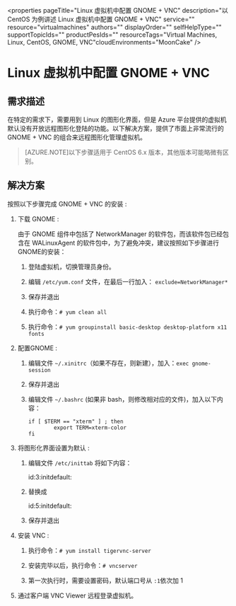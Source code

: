 <properties
	pageTitle="Linux 虚拟机中配置 GNOME + VNC"
	description="以 CentOS 为例讲述 Linux 虚拟机中配置 GNOME + VNC"
	service=""
	resource="virtualmachines"
	authors=""
	displayOrder=""
	selfHelpType=""
    supportTopicIds=""
    productPesIds=""
    resourceTags="Virtual Machines, Linux, CentOS, GNOME, VNC"​
    cloudEnvironments="MoonCake" />
<tags
	ms.service="virtual-machines-linux-aog"
	ms.date=""
	wacn.date="1/20/2017" />
# Linux 虚拟机中配置 GNOME + VNC

## 需求描述

在特定的需求下，需要用到 Linux 的图形化界面，但是 Azure 平台提供的虚拟机默认没有开放远程图形化登陆的功能。以下解决方案，提供了市面上非常流行的 GNOME + VNC 的组合来远程图形化管理虚拟机。

>[AZURE.NOTE]以下步骤适用于 CentOS 6.x 版本，其他版本可能略微有区别。

## 解决方案

按照以下步骤完成 GNOME + VNC 的安装 :

1.	下载 GNOME :

	由于 GNOME 组件中包括了 NetworkManager 的软件包，而该软件包已经包含在 WALinuxAgent 的软件包中，为了避免冲突，建议按照如下步骤进行GNOME的安装：

	1.	登陆虚拟机，切换管理员身份。

	2.	编辑 `/etc/yum.conf` 文件，在最后一行加入： `exclude=NetworkManager*`

	3.	保存并退出

	4.	执行命令：`# yum clean all`

	5.	执行命令：`# yum groupinstall basic-desktop desktop-platform x11 fonts`

2.	配置GNOME :

	1.	编辑文件 `~/.xinitrc`（如果不存在，则新建），加入：`exec gnome-session`
	
	2.	保存并退出
	
	3.	编辑文件 `~/.bashrc` (如果非 bash，则修改相对应的文件)，加入以下内容：
	
			if [ $TERM == "xterm" ] ; then
			   		export TERM=xterm-color
			fi

3.	将图形化界面设置为默认 :

	1.	编辑文件 `/etc/inittab` 将如下内容：
	
		id:3:initdefault:

	2.	替换成
		
		id:5:initdefault:

	3.	保存并退出

4.	安装 VNC :

	1.	执行命令：`# yum install tigervnc-server`
	
	2.	安装完毕以后，执行命令：`# vncserver`
	
	3.	第一次执行时，需要设置密码，默认端口号从 `:1`依次加 1

5.	通过客户端 VNC Viewer 远程登录虚拟机。 
